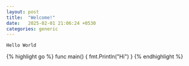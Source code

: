 ```yaml
---
layout: post
title:  "Welcome!"
date:   2025-02-01 21:06:24 +0530
categories: generic
---
```

`Hello World`

{% highlight go %}
func main() {
  fmt.Println("Hi")
}
{% endhighlight %}